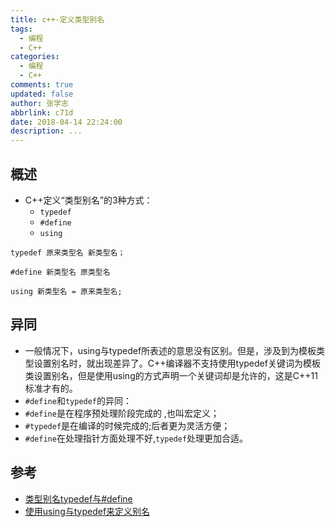 ```yaml
---
title: c++-定义类型别名
tags:
  - 编程
  - C++
categories:
  - 编程
  - C++
comments: true
updated: false
author: 张学志
abbrlink: c71d
date: 2018-04-14 22:24:00
description: ...
---
```




## 概述
* C++定义“类型别名”的3种方式：
	* `typedef`
	* `#define`
	* `using`

```
typedef 原来类型名 新类型名；

#define 新类型名 原类型名

using 新类型名 = 原来类型名;
```

## 异同
* 一般情况下，using与typedef所表述的意思没有区别。但是，涉及到为模板类型设置别名时，就出现差异了。C++编译器不支持使用typedef关键词为模板类设置别名，但是使用using的方式声明一个关键词却是允许的，这是C++11标准才有的。
* `#define`和`typedef`的异同：
 * `#define`是在程序预处理阶段完成的 ,也叫宏定义；
 * `#typedef`是在编译的时候完成的;后者更为灵活方便；
 * `#define`在处理指针方面处理不好,`typedef`处理更加合适。



## 参考

* [类型别名typedef与#define](https://blog.csdn.net/qq_29924041/article/details/54588487)
* [使用using与typedef来定义别名](https://www.cnblogs.com/yutongqing/p/6794652.html)






